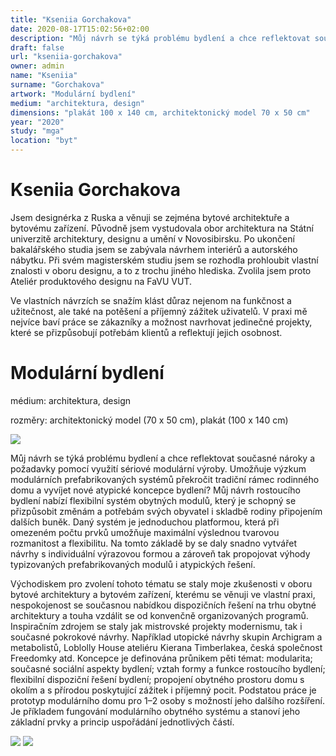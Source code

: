 ```yaml
---
title: "Kseniia Gorchakova"
date: 2020-08-17T15:02:56+02:00
description: "Můj návrh se týká problému bydlení a chce reflektovat současné nároky a požadavky pomocí využití sériové modulární výroby. Umožňuje výzkum modulárních prefabrikovaných systémů překročit tradiční rámec rodinného domu a vyvíjet nové atypické koncepce bydlení?"
draft: false
url: "kseniia-gorchakova"
owner: admin
name: "Kseniia"
surname: "Gorchakova"
artwork: "Modulární bydlení"
medium: "architektura, design"
dimensions: "plakát 100 x 140 cm, architektonický model 70 x 50 cm"
year: "2020"
study: "mga"
location: "byt"
---
```

# Kseniia Gorchakova
Jsem designérka z Ruska a věnuji se zejména bytové architektuře a bytovému zařízení. Původně jsem vystudovala obor architektura na Státní univerzitě architektury, designu a umění v Novosibirsku. Po ukončení bakalářského studia jsem se zabývala návrhem interiérů a autorského nábytku. Při svém magisterském studiu jsem se rozhodla prohloubit vlastní znalosti v oboru designu, a to z trochu jiného hlediska. Zvolila jsem proto Ateliér produktového designu na FaVU VUT. 

Ve vlastních návrzích se snažím klást důraz nejenom na funkčnost a užitečnost, ale také na potěšení a příjemný zážitek uživatelů. V praxi mě nejvíce baví práce se zákazníky a možnost navrhovat jedinečné projekty, které se přizpůsobují potřebám klientů a reflektují jejich osobnost. 


<!-- SECTION BREAK -->
# Modulární bydlení

médium: architektura, design

rozměry: architektonický model (70 x 50 cm), plakát (100 x 140 cm)

![](/2020/gorchakova/1.jpg)

Můj návrh se týká problému bydlení a chce reflektovat současné nároky a požadavky pomocí využití sériové modulární výroby. Umožňuje výzkum modulárních prefabrikovaných systémů překročit tradiční rámec rodinného domu a vyvíjet nové atypické koncepce bydlení? Můj návrh rostoucího bydlení nabízí flexibilní systém obytných modulů, který je schopný se přizpůsobit změnám a potřebám svých obyvatel i skladbě rodiny připojením dalších buněk. Daný systém je jednoduchou platformou, která při omezeném počtu prvků umožňuje maximální výslednou tvarovou rozmanitost a flexibilitu. Na tomto základě by se daly snadno vytvářet návrhy s individuální výrazovou formou a zároveň tak propojovat výhody typizovaných prefabrikovaných modulů i atypických řešení.

Východiskem pro zvolení tohoto tématu se staly moje zkušenosti v oboru bytové architektury a bytovém zařízení, kterému se věnuji ve vlastní praxi, nespokojenost se současnou nabídkou dispozičních řešení na trhu obytné architektury a touha vzdálit se od konvenčně organizovaných programů. Inspiračním zdrojem se staly jak mistrovské projekty modernismu, tak i současné pokrokové návrhy. Například utopické návrhy skupin Archigram a metabolistů, Loblolly House ateliéru Kierana Timberlakea, česká společnost Freedomky atd. Koncepce je definována průnikem pěti témat: modularita; současné sociální aspekty bydlení; vztah formy a funkce rostoucího bydlení; flexibilní dispoziční řešení bydlení; propojení obytného prostoru domu s okolím a s přírodou poskytující zážitek i příjemný pocit. Podstatou práce je prototyp modulárního domu pro 1–2 osoby s možností jeho dalšího rozšíření. Je příkladem fungování modulárního obytného systému a stanoví jeho základní prvky a princip uspořádání jednotlivých částí.

![](/2020/gorchakova/2.jpg)
![](/2020/gorchakova/3.jpg)
